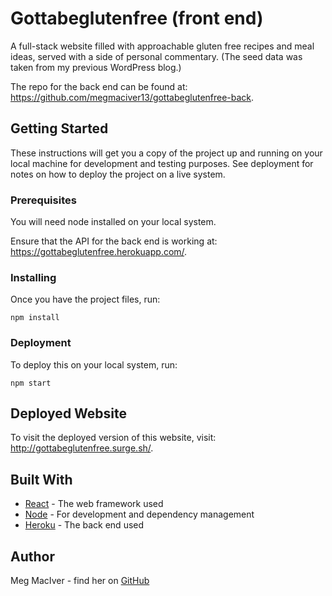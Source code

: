 # Gottabeglutenfree (front end)

A full-stack website filled with approachable gluten free recipes and meal ideas, served with a side of personal commentary. (The seed data was taken from my previous WordPress blog.)

The repo for the back end can be found at: https://github.com/megmaciver13/gottabeglutenfree-back.

## Getting Started

These instructions will get you a copy of the project up and running on your local machine for development and testing purposes. See deployment for notes on how to deploy the project on a live system.

### Prerequisites

You will need node installed on your local system.

Ensure that the API for the back end is working at: https://gottabeglutenfree.herokuapp.com/.

### Installing

Once you have the project files, run:

```
npm install
```

### Deployment

To deploy this on your local system, run:

```
npm start
```

## Deployed Website

To visit the deployed version of this website, visit: http://gottabeglutenfree.surge.sh/.

## Built With

* [React](https://reactjs.org/) - The web framework used
* [Node](https://nodejs.org/en/) - For development and dependency management
* [Heroku](https://gottabeglutenfree.herokuapp.com/) - The back end used

## Author

Meg MacIver - find her on [GitHub](https://github.com/megmaciver13)
